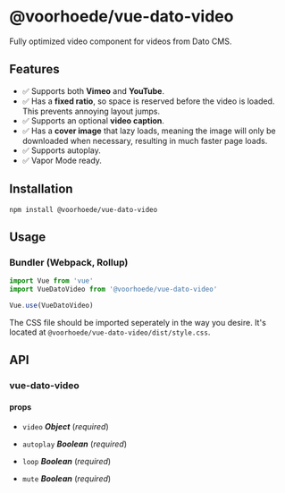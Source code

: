 # @voorhoede/vue-dato-video

Fully optimized video component for videos from Dato CMS.

## Features

- ✅ Supports both **Vimeo** and **YouTube**.
- ✅ Has a **fixed ratio**, so space is reserved before the video is loaded. This prevents annoying layout jumps.
- ✅ Supports an optional **video caption**.
- ✅ Has a **cover image** that lazy loads, meaning the image will only be downloaded when necessary, resulting in much faster page loads.
- ✅ Supports autoplay.
- ✅ Vapor Mode ready.

## Installation

```
npm install @voorhoede/vue-dato-video
```

## Usage

### Bundler (Webpack, Rollup)

```js
import Vue from 'vue'
import VueDatoVideo from '@voorhoede/vue-dato-video'

Vue.use(VueDatoVideo)
```

The CSS file should be imported seperately in the way you desire. It's located at `@voorhoede/vue-dato-video/dist/style.css`.

<!-- The API section is auto generated, don't touch please -->

## API

### vue-dato-video 

#### props 

- `video` ***Object*** (*required*) 

- `autoplay` ***Boolean*** (*required*) 

- `loop` ***Boolean*** (*required*) 

- `mute` ***Boolean*** (*required*) 
